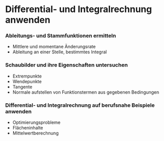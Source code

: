 # Differential- und Integralrechnung anwenden

### Ableitungs- und Stammfunktionen ermitteln
+ Mittlere und momentane Änderungsrate
+ Ableitung an einer Stelle, bestimmtes Integral

### Schaubilder und ihre Eigenschaften untersuchen
+ Extrempunkte
+ Wendepunkte
+ Tangente
+ Normale aufstellen von Funktionstermen aus gegebenen Bedingungen

### Differential- und Integralrechnung auf berufsnahe Beispiele anwenden
+ Optimierungsprobleme
+ Flächeninhalte
+ Mittelwertberechnung

